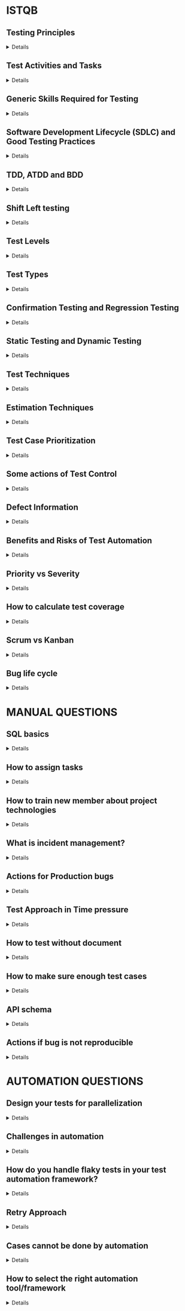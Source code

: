 # ISTQB
## Testing Principles
<details>
  
1. **Testing shows the presence, not the absence of defects**. Testing can show that defects are present
in the test object, but cannot prove that there are no defects (Buxton 1970). Testing reduces the
probability of defects remaining undiscovered in the test object, but even if no defects are found, testing
cannot prove test object correctness.
2. **Exhaustive testing is impossible.** Testing everything is not feasible except in trivial cases (Manna
1978). Rather than attempting to test exhaustively, test techniques, test case prioritization, and risk-based testing, should be used to focus test efforts.
3. **Early testing saves time and money.** Defects that are removed early in the process will not cause
subsequent defects in derived work products. The cost of quality will be reduced since fewer failures will
occur later in the SDLC (Boehm 1981). To find defects early, both static testing and
dynamic testing (see chapter 4) should be started as early as possible.
4. **Defects cluster together.** A small number of system components usually contain most of the defects
discovered or are responsible for most of the operational failures (Enders 1975). This phenomenon is an
illustration of the Pareto principle. Predicted defect clusters, and actual defect clusters observed during
testing or in operation, are an important input for risk-based testing.
5. **Tests wear out.** If the same tests are repeated many times, they become increasingly ineffective in
detecting new defects (Beizer 1990). To overcome this effect, existing tests and test data may need to be
modified, and new tests may need to be written. However, in some cases, repeating the same tests can
have a beneficial outcome, e.g., in automated regression testing.
6. **Testing is context dependent.** There is no single universally applicable approach to testing. Testing is
done differently in different contexts (Kaner 2011).
7. **Absence-of-defects fallacy.** It is a fallacy (i.e., a misconception) to expect that software verification
will ensure the success of a system. Thoroughly testing all the specified requirements and fixing all the
defects found could still produce a system that does not fulfill the users’ needs and expectations, that
does not help in achieving the customer’s business goals, and that is inferior compared to other
competing systems. In addition to verification, validation should also be carried out (Boehm 1981)

</details>

## Test Activities and Tasks
<details>

- **Test planning** consists of defining the test objectives and then selecting an approach that best achieves
the objectives within the constraints imposed by the overall context. 
- **Test monitoring and test control.** Test monitoring involves the ongoing checking of all test activities and
the comparison of actual progress against the plan. Test control involves taking the actions necessary to
meet the test objectives. 
- **Test analysis** includes analyzing the test basis to identify testable features. Associated test conditions
are defined and prioritized, taking the related risks and risk levels into account. The test
basis and the test object are also evaluated to identify defects they may contain and to assess their
testability. Test analysis is often supported by the use of test techniques. Test analysis
answers the question “what to test?” in terms of measurable coverage criteria.
- **Test design** includes elaborating the test conditions into test cases and other testware (e.g., test
charters). This activity often involves the identification of coverage items, which serve as a guide to
specify test case inputs. Test techniques can be used to support this activity. Test design
also includes defining the test data requirements, designing the test environment and identifying the
necessary infrastructure and tools. Test design answers the question “how to test?”.
- **Test implementation** includes creating or acquiring the testware necessary for test execution (e.g., test
data). Test cases can be organized into test procedures, which are often assembled into test suites.
Manual and automated test scripts are created. Test procedures are prioritized and arranged within a test
execution schedule for efficient test execution. The test environment is built and
verified to be set up correctly.
- **Test execution** includes running the tests in accordance with the test execution schedule (test runs).
Test execution may be manual or automated. Test execution can take many forms, including continuous
testing or pair testing sessions. Actual test results are compared with the expected results. The test
results are logged. Anomalies are analyzed to identify their likely causes. This analysis allows us to report
the anomalies based on the failures observed.
- **Test completion** usually occurs at project milestones (e.g., release, end of iteration, test level
completion). For any unresolved defects, change requests or product backlog items are created. Any
testware that may be useful in the future is identified and archived or handed over to the appropriate
teams. The test environment is shut down to an agreed state. The test activities are analyzed to identify
lessons learned and improvements for future iterations, releases, or projects. A test
completion report is created and communicated to the stakeholders

</details>

## Generic Skills Required for Testing
<details>
  
- Testing knowledge (to increase effectiveness of testing, e.g., by using test techniques)
- Thoroughness, carefulness, curiosity, attention to details, being methodical (to identify defects,
especially the ones that are difficult to find)
- Good communication skills, active listening, being a team player (to interact effectively with all
stakeholders, to convey information to others, to be understood, and to report and discuss
defects)
- Analytical thinking, critical thinking, creativity (to increase effectiveness of testing)
- Technical knowledge (to increase efficiency of testing, e.g., by using appropriate test tools)
- Domain knowledge (to be able to understand and to communicate with end users/business
representatives)

</details>

## Software Development Lifecycle (SDLC) and Good Testing Practices
<details>

- For every software development activity, there is a corresponding test activity, so that all
development activities are subject to quality control
- Different test levels have specific and different test objectives, which allows
for testing to be appropriately comprehensive while avoiding redundancy
- Test analysis and design for a given test level begins during the corresponding development
phase of the SDLC, so that testing can adhere to the principle of early testing 
- Testers are involved in reviewing work products as soon as drafts of these work products are
available, so that this earlier testing and defect detection can support shift left
  
</details>

## TDD, ATDD and BDD
<details>

these approaches implements the principle of early testing and follows shift left, since the tests are defined before the code is written. They
support an iterative development model.

**Test-Driven Development (TDD):**

- Directs the coding through test cases (instead of extensive software design) (Beck 2003)
- Tests are written first, then the code is written to satisfy the tests, and then the tests and code are
refactored

**Acceptance Test-Driven Development (ATDD):**

- Derives tests from acceptance criteria as part of the system design process (Gärtner 2011)
- Tests are written before the part of the application is developed to satisfy the tests

**Behavior-Driven Development (BDD):**
  
- Expresses the desired behavior of an application with test cases written in a simple form of
natural language, which is easy to understand by stakeholders – usually using the
Given/When/Then format (Chelimsky 2010)
- Test cases should then automatically be translated into executable tests
  
</details>

## Shift Left testing
<details>

The principle of early testing is sometimes referred to as shift left because it is an
approach where testing is performed earlier in the SDLC. Shift left basically suggests that testing should
be done earlier (e.g., not waiting for code to be implemented or for components to be integrated), but it
does not mean that testing later in the SDLC should be neglected.
There are some good practices that illustrate how to achieve a “shift left” in testing, which include:
- Reviewing the specification from the perspective of testers. These review activities on
specifications often find potential defects, such as ambiguities, incompleteness, and
inconsistencies
- Writing test cases before the code is written and have the code run in a test harness during code
implementation
- Using CI and even better CD as it comes with fast feedback and automated component tests to
accompany source code when it is submitted to the code repository
- Completing static analysis of source code prior to dynamic testing, or as part of an automated
process
- Performing non-functional testing starting at the component test level, where possible. This is a
form of shift left as these non-functional test types tend to be performed later in the SDLC when a
complete system and a representative test environment are available

Shift left might result in extra training, effort and/or costs earlier in the process but is expected to save
efforts and/or costs later in the process.
For shift left it is important that stakeholders are convinced and bought into this concept.
  
</details>

## Test Levels
<details>

- **Component testing** (also known as **unit testing**) focuses on testing components in isolation. It
often requires specific support, such as test harnesses or unit test frameworks. Component
testing is normally *performed by developers* in their development environments.
- **Component integration testing** (also known as **unit integration testing**) focuses on testing the
interfaces and interactions between components. Component integration testing is heavily
dependent on the integration strategy like bottom-up, top-down or big-bang.
- **System testing** focuses on the overall behavior and capabilities of an entire system or product,
often including functional testing of end-to-end tasks and the non-functional testing of quality
characteristics. For some non-functional quality characteristics, it is preferable to test them on a
complete system in a representative test environment (e.g., usability). Using simulations of sub-
systems is also possible. System testing may be *performed by an independent test team*, and is
related to specifications for the system.
- **System integration testing** focuses on testing the interfaces of the system under test and other
systems and external services. System integration testing requires suitable test environments
preferably similar to the operational environment.
- **Acceptance testing** focuses on validation and on demonstrating readiness for deployment,
which means that the system fulfills the user’s business needs. Ideally, acceptance testing should
be performed by the intended users. The main forms of acceptance testing are: user acceptance
testing (UAT), operational acceptance testing, contractual acceptance testing and regulatory
acceptance testing, alpha testing and beta testing
  
</details>

## Test Types
<details>

**Functional testing** evaluates the functions that a component or system should perform. The functions
are “what” the test object should do. The main objective of functional testing is *checking the functional
completeness, functional correctness and functional appropriateness.*

**Non-functional testing** evaluates attributes other than functional characteristics of a component or
system. Non-functional testing is the testing of “how well the system behaves”. The main objective of non-
functional testing is checking the non-functional quality characteristics. The ISO/IEC 25010 standard
provides the following classification of the non-functional quality characteristics:
- Performance efficiency
- Compatibility
- Usability (also known as interaction capability)
- Reliability
- Security
- Maintainability
- Portability (also known as flexibility)
- Safety

It is sometimes appropriate for non-functional testing to start early in the SDLC (e.g., as part of reviews or
component testing). Many non-functional tests are derived from functional tests as they use the same
functional tests, but check that while performing the function, a non-functional constraint is satisfied (e.g.,
checking that a function performs within a specified time, or a function can be ported to a new platform).
The late discovery of non-functional defects can pose a serious threat to the success of a project. Non-
functional testing sometimes needs a very specific test environment, such as a usability lab for usability
testing.

**Black-box testing** is *specification-based* and derives tests from documentation not
related to the internal structure of the test object. The main objective of black-box testing is *checking the
system's behavior against its specifications.*

**White-box testing** is *structure-based* and derives tests from the system's
implementation or internal structure (e.g., code, architecture, work flows, and data flows). The main
objective of white-box testing is to *cover the underlying structure by the tests to an acceptable level*.

All the four above mentioned test types can be applied to all test levels, although the focus will be
different at each level. Different test techniques can be used to derive test conditions and test cases for
all the mentioned test types.

</details>

## Confirmation Testing and Regression Testing
<details>

**Confirmation testing** <mark>confirms that an original defect has been successfully fixed</mark>. Depending on the risk,
one can test the fixed version of the software in several ways, including:
- executing all tests that previously have failed due to the defect, or, also by
- adding new tests to cover any changes that were needed to fix the defect

However, when time or money is short when fixing defects, confirmation testing might be restricted to
simply exercising the test steps that should reproduce the failure caused by the defect and checking that
the failure does not occur.

**Regression testing** <mark>confirms that no adverse consequences have been caused by a change</mark>, including a
fix that has already been confirmation tested. These adverse consequences could affect the same
component where the change was made, other components in the same system, or even other
connected systems. Regression testing may not be restricted to the test object itself but can also be
related to the environment. It is advisable first to <mark>perform an impact analysis to recognize the extent of the
regression testing. Impact analysis shows which parts of the software could be affected.</mark>
Regression test suites are run many times and generally the number of regression test cases will
increase with each iteration or release, so regression testing is a strong candidate for automation. Test
automation should start early in the project. Where CI is used, such as in DevOps, it is
good practice to also include automated regression tests. Depending on the situation, this may include
regression tests on different test levels.

Confirmation testing and/or regression testing for the test object are needed on all test levels if defects
are fixed and/or changes are made on these test levels.  
</details>

## Static Testing and Dynamic Testing
<details>

- Static testing and dynamic testing (with analysis of failures) can <mark>both lead to the detection of
defects</mark>, however there are some defect types that can only be found by either static or dynamic
testing.
- Static testing finds defects directly, while dynamic testing causes failures from which the
associated defects are determined through subsequent analysis
- Static testing may more easily detect defects that lay on paths through the code that are rarely
executed or hard to reach using dynamic testing
- <mark>Static testing can be applied to non-executable work products, while dynamic testing can only be
applied to executable work products</mark>
- Static testing can be used to measure quality characteristics that are not dependent on executing
code (e.g., maintainability), while dynamic testing can be used to measure quality characteristics
that are dependent on executing code (e.g., performance efficiency)

Typical defects that are easier and/or cheaper to find through **static testing** include:

- Defects in requirements (e.g., inconsistencies, ambiguities, contradictions, omissions,
inaccuracies, duplications)
- Design defects (e.g., inefficient database structures, poor modularization)
- Certain types of coding defects (e.g., variables with undefined values, undeclared variables,
unreachable or duplicated code, excessive code complexity)
- Deviations from standards (e.g., lack of adherence to naming conventions in coding standards)
- Incorrect interface specifications (e.g., mismatched number, type or order of parameters)
- Specific types of security vulnerabilities (e.g., buffer overflows)
- Gaps or inaccuracies in test basis coverage (e.g., missing tests for an acceptance criterion)
  
</details>

## Test Techniques
<details>

**Black-Box Test Techniques**

- Equivalence Partitioning:
  - Divides data into partitions (known as equivalence partitions) based on the
expectation that all the elements of a given partition are to be processed in the same way by the test
object. One test for each partition is sufficient
  - In EP, the coverage items are the equivalence partitions. To achieve 100% coverage with this test
technique, test cases must exercise all identified partitions (including valid and invalid partitions) by covering each
partition at least once. Coverage is measured as the number of partitions exercised by at least one test
case, divided by the total number of identified partitions, and is expressed as a percentage.
Many test items include multiple sets of partitions (e.g., test items with more than one input parameter),
which means that a test case will cover partitions from different sets of partitions. The simplest coverage
criterion in the case of multiple sets of partitions is called Each Choice coverage

- Boundary Value Analysis
  -  exercising the boundaries of equivalence partitions as minimum and maximum values of a partition (boundary values)
  -  In *2-value BVA* (Craig 2002, Myers 2011), for each boundary value there are two coverage items: <mark>this
boundary value and its closest neighbor belonging to the adjacent partition</mark>. To achieve 100% coverage
with 2-value BVA, test cases must exercise all coverage items, i.e., all identified boundary values.
Coverage is measured as the number of boundary values that were exercised, divided by the total
number of identified boundary values, and is expressed as a percentage.
  - In *3-value BVA* (Koomen 2006, O’Regan 2019), for each boundary value there are three coverage items:
<mark>this boundary value and both its neighbors</mark>. Therefore, in 3-value BVA some of the coverage items may
not be boundary values. To achieve 100% coverage with 3-value BVA, test cases must exercise all
coverage items, i.e., identified boundary values and their neighbors. Coverage is measured as the
number of boundary values and their neighbors exercised, divided by the total number of identified
boundary values and their neighbors, and is expressed as a percentage.

3-value BVA is more rigorous than 2-value BVA as it may detect defects overlooked by 2-value BVA. For
example, if the decision “if (x ≤ 10) ...” is incorrectly implemented as “if (x = 10) ...”, no test data derived
from the 2-value BVA (x = 10, x = 11) can detect the defect. However, x = 9, derived from the 3-value
BVA, is likely to detect it.

- Decision Table Testing
  - specify how differentcombinations of conditions result in different outcomes. Decision tables are an effective way of recording
complex logic, such as business rules.
  -  the conditions and the resulting actions of the system are defined to rows of the table. table. Each column corresponds to a decision rule that defines a unique combination
of conditions, along with the associated actions.
  - To achieve 100% coverage with this technique, test cases must exercise all these columns.
Coverage is measured as the number of exercised columns, divided by the total number of feasible
columns, and is expressed as a percentage.

![image](https://github.com/user-attachments/assets/2932af59-e87f-485a-b3be-332b5ec1e9e7)

- State Transition Testing
  - A state diagram models the behavior of a system by showing its possible states and valid state
transitions. A transition is initiated by an event
  - A state table is a model equivalent to a state diagram. Its rows represent states, and its columns
represent events (together with guard conditions if they exist). Table entries (cells) represent transitions,
and contain the target state, as well as the resulting actions, if defined. In contrast to the state diagram,
the state table explicitly shows invalid transitions, which are represented by empty cells
  - A test case based on a state diagram or state table is usually represented as a sequence of events,
which results in a sequence of state changes (and actions, if needed). One test case may, and usually
will, cover several transitions between states.
  - Coverage criterias:
    - In all states coverage (weak), the coverage items are the states. To achieve 100% all states coverage, test
cases must ensure that all the states are exercised. Coverage is measured as the number of exercised
states divided by the total number of states and is expressed as a percentage.
    - In valid transitions coverage (also called 0-switch coverage, more widely), the coverage items are single valid
transitions. To achieve 100% valid transitions coverage, test cases must exercise all the valid transitions.
Coverage is measured as the number of exercised valid transitions divided by the total number of valid
transitions and is expressed as a percentage.
    - In all transitions coverage (complex), the coverage items are all the transitions shown in a state table. To achieve
100% all transitions coverage, test cases must exercise all the valid transitions and attempt to execute
invalid transitions. Testing only one invalid transition in a single test case helps to avoid defect masking,
i.e., a situation in which one defect prevents the detection of another. Coverage is measured as the
number of valid and invalid transitions exercised or attempted to be covered by executed test cases,
divided by the total number of valid and invalid transitions, and is expressed as a percentage

![image](https://github.com/user-attachments/assets/9d279295-aae5-4845-873a-f64b41e9557d)

![image](https://github.com/user-attachments/assets/13657cc5-b92a-409b-a4af-8166d520efc1)

**White-Box Test Techniques**

- Statement testing
  - In statement testing, the coverage items are executable statements. The aim is to design test cases that
exercise statements in the code until an acceptable level of coverage is achieved. Coverage is measured
as the number of statements exercised by the test cases divided by the total number of executable
statements in the code, and is expressed as a percentage. lso, 100%
statement coverage does not ensure that all the decision logic has been tested
- Branch testing
  - A branch is a transfer of control between two nodes in the control flow graph, which shows the possible
sequences in which source code statements are executed in the test object.
  - In branch testing the coverage items are branches and the aim is to design test cases to exercise
branches in the code until an acceptable level of coverage is achieved. Coverage is measured as the
number of branches exercised by the test cases divided by the total number of branches and is
expressed as a percentage
  - Conditional branches typically correspond to a true or false outcome from an
“if...then” decision, an outcome from a switch/case statement, or a decision to exit or continue in a loop.
However, exercising a branch with a test case will not detect defects in all cases.

<mark>Any set of test cases achieving 100% branch coverage also achieves 100% statement coverage (but not vice versa)</mark>

**Experience-based Test Techniques**

- Error guessing: tester design tests that will identify defects
associated with the errors, expose the defects, or cause the failures. These lists can be built based on
experience, defect and failure data, or from common knowledge about why software fails
- Exploratory testing: tests are simultaneously designed, executed, and evaluated while the tester learns
about the test object. Exploratory testing is useful when there are few or inadequate specifications or there is significant time
pressure on the testing
- Checklist-based testing: a tester designs, implements, and executes tests to cover test conditions from
a checklist. Checklists can be built based on experience, knowledge about what is important for the user,
or an understanding of why and how software fails. Checklist items are often phrased in the form of a question in high-level.
These items may refer to requirements, graphical interface properties, quality
characteristics or other forms of test conditions.

</details>

## Estimation Techniques
<details>

The estimate is based on a number of assumptions and is always subject to estimation error. Estimation for small tasks is
usually more accurate than for the large ones.
- **Estimation based on ratios**. In this metrics-based technique, figures are collected from previous projects
within the organization, which makes it possible to derive “standard” ratios for similar projects. The ratios
of an organization’s own projects (e.g., taken from historical data) are generally the best source to use in
the estimation process. <mark>These standard ratios (from historical data of previous projects) can then be used to estimate the test effort for the new
project</mark>. For example, if in the previous project the development-to-test effort ratio was 3:2, and in the
current project the development effort is expected to be 600 person-days, the test effort can be estimated
to be 400 person-days.
- **Extrapolation**. In this metrics-based technique, <mark>measurements are made as early as possible in the
current project to gather the data. Having enough observations, the effort required for the remaining work
can be approximated by extrapolating this data</mark> (usually by applying a mathematical model). This method
is very suitable in *iterative SDLCs*. For example, the team may extrapolate the test effort in the
forthcoming iteration as the averaged effort from the last three iterations.
- **Wideband Delphi**. In this iterative, expert-based technique, experts make experience-based estimations.
Each expert, in isolation, estimates the effort. The results are collected and <mark>if there are deviations of an
expert’s estimate that are out of range of the agreed upon boundaries, the experts discuss their current
estimates. Each expert is then asked to make a new estimation based on that feedback, again in
isolation. This process is repeated until a consensus is reached.</mark> Planning Poker is a variant of Wideband
Delphi, commonly used in Agile software development. In Planning Poker, estimates are usually made
using cards with numbers that represent the effort size.
- **Three-point estimation**. In this expert-based technique, three estimations are made by the experts: the
most optimistic estimation (a), the most likely estimation (m) and the most pessimistic estimation (b). The
final estimate (E) is their weighted arithmetic mean. In the most popular version of this technique, the
estimate is calculated as E = (a + 4*m + b) / 6. The advantage of this technique is that it allows the
experts to calculate the measurement error: SD = (b – a) / 6. For example, if the estimates (in person-
hours) are: a=6, m=9 and b=18, then the final estimation is 10±2 person-hours (i.e., between 8 and 12
person-hours), because E = (6 + 4*9 + 18) / 6 = 10 and SD = (18 – 6) / 6 = 2.

</details>

## Test Case Prioritization
<details>

Defines the order in which test cases are to be run
- **Risk-based prioritization**, where the order of test execution is based on the results of risk analysis. *Test cases covering the most important risks are executed first.*
- **Coverage-based prioritization**, where the order of test execution is based on coverage (e.g.,
statement coverage). Test cases achieving the highest coverage are executed first. In another
variant, called additional coverage prioritization, *the test case achieving the highest coverage is
executed first*; each subsequent test case is the one that achieves the highest additional
coverage.
- **Requirements-based prioritization**, where the order of test execution is based on the priorities of
the requirements traced back to the corresponding test cases. *Requirement priorities are defined
by stakeholders. Test cases related to the most important requirements are executed first*
  
</details>

## Some actions of Test Control
<details>
  
- Reprioritizing tests when an identified risk becomes an issue
- Re-evaluating whether a test item meets entry criteria or exit criteria due to rework
- Adjusting the test schedule to address a delay in the delivery of the test environment
- Adding new resources when and where needed

</details>

## Defect Information
<details>

- Unique identifier
- Title with a short summary of the anomaly being reported
- Date when the anomaly was observed, issuing organization, and author, including their role
- Identification of the test object and test environment
- Context of the defect (e.g., test case being run, test activity being performed, SDLC phase, and
other relevant information such as the test technique, checklist or test data being used)
- Description of the failure to enable reproduction and resolution including the test steps that
detected the anomaly, and any relevant test logs, database dumps, screenshots, or recordings
- Expected results and actual results
- Severity of the defect (degree of impact) on the interests of stakeholders or requirements
- Priority to fix
- Status of the defect (e.g., open, deferred, duplicate, waiting to be fixed, awaiting confirmation
testing, re-opened, closed, rejected)
- References (e.g., to the test case)
  
</details>

## Benefits and Risks of Test Automation
<details>

Potential benefits of using test automation include:

- Time saved by reducing repetitive manual work (e.g., execute regression tests, re-enter the same
test data, compare expected results vs actual results, and check against coding standards)
- Prevention of simple human errors through greater consistency and repeatability (e.g., tests are
consistently derived from requirements, test data is created in a systematic manner, and tests are
executed by a tool in the same order with the same frequency)
- More objective assessment (e.g., coverage) and providing measures that are too complicated for
humans to determine
- Easier access to information about testing to support test management and test reporting (e.g.,
statistics, graphs, and aggregated data about test progress, failure rates, and test execution
duration)
- Reduced test execution times to provide earlier defect detection, faster feedback and faster time
to market
- More time for testers to design new, deeper and more effective tests

Potential risks of using test automation include:

- Unrealistic expectations about the benefits of a tool (including functionality and ease of use).
- Inaccurate estimations of time, costs, effort required to introduce a tool, maintain test scripts and
change the existing manual test process.
- Using a test tool when manual testing is more appropriate.
- Relying on a tool too much, e.g., ignoring the need of human critical thinking.
- The dependency on the tool vendor which may go out of business, retire the tool, sell the tool to a
different vendor or provide poor support (e.g., responses to queries, upgrades, and defect fixes).
- Using an open-source software which may be abandoned, meaning that no further updates are
available, or its internal components may require quite frequent updates as a further
development.
- The automation tool is not compatible with the development platform.
- Choosing an unsuitable tool that did not comply with the regulatory requirements and/or safety
standards
</details>


## Priority vs Severity
<details>
- Severity defines the degree of impact of a bug on a software application to produce detrimental results. Greater the severity, larger would be the impact on the functionalities.

![image](https://github.com/user-attachments/assets/a82b4057-cf17-4615-84df-4a1f0cd6b424)

- Priority defines a bug in the terms of its degree of impact on the user and business & organizational needs and requirements along with the urgency to fix that bug. Higher the priority, sooner the bug will be resolved.

![image](https://github.com/user-attachments/assets/f0782037-d37b-4c84-bc29-fc1951db398c)

</details>
  
## How to calculate test coverage
<details>
Test Coverage is calculated by The number of test cases exercised divided by the total number of executable test cases, and is expressed as a percentage
</details>

## Scrum vs Kanban
<details>

**Scrum** is an Agile management framework wwith instruments and practices
- Sprint: Scrum divides a project into iterations (called sprints) of fixed length (usually two to four
weeks).
- Product Increment: Each sprint results in a potentially releasable/shippable product (called an
increment).
- Product Backlog: The product owner manages a prioritized list of planned product items
(called the product backlog). The product backlog evolves from sprint to sprint (called backlog
refinement).
- Sprint Backlog: At the start of each sprint, the Scrum team selects a set of highest priority
items (called the sprint backlog) from the product backlog. Since the Scrum team, not the
product owner, selects the items to be realized within the sprint, the selection is referred to as
being on the pull principle rather than the push principle.
- Definition of Done: To make sure that there is a potentially releasable product at each sprint’s
end, the Scrum team discusses and defines appropriate criteria for sprint completion. The
discussion deepens the team’s understanding of the backlog items and the product
requirements.
- Timeboxing: Only those tasks, requirements, or features that the team expects to finish within
the sprint are part of the sprint backlog. If the development team cannot finish a task within a
sprint, the associated product features are removed from the sprint and the task is moved
back into the product backlog. Timeboxing applies not only to tasks, but in other situations
(e.g., enforcing meeting start and end times).
- Transparency: The development team reports and updates sprint status on a daily basis at a
meeting called the daily scrum. This makes the content and progress of the current sprint,
including test results, visible to the team, management, and all interested parties. For
example, the development team can show sprint status on a whiteboard.

Scrum defines three roles:

- Scrum Master: ensures that Scrum practices and rules are implemented and followed, and
resolves any violations, resource issues, or other impediments that could prevent the team
from following the practices and rules. This person is not the team lead, but a coach.
- Product Owner: represents the customer, and generates, maintains, and prioritizes the
product backlog. This person is not the team lead.
- Development Team: develop and test the product. The team is self-organized: There is no
team lead, so the team makes the decisions. The team is also cross-functional 

**Kanban**  is a management approach that is sometimes used in Agile projects. The
general objective is to visualize and optimize the flow of work within a value-added chain. Kanban
utilizes three instruments
- Kanban Board: The value chain to be managed is visualized by a Kanban board. Each column
shows a station, which is a set of related activities, e.g., development or testing. The items to
be produced or tasks to be processed are symbolized by tickets moving from left to right
across the board through the stations.
- Work-in-Progress Limit: The amount of parallel active tasks is strictly limited. This is controlled
by the maximum number of tickets allowed for a station and/or globally for the board.
Whenever a station has free capacity, the worker pulls a ticket from the predecessor station.
- Lead Time: Kanban is used to optimize the continuous flow of tasks by minimizing the
(average) lead time for the complete value stream.

<mark>Kanban features some similarities to Scrum. In both frameworks, visualizing the active tasks (e.g., on
a public whiteboard) provides transparency of content and progress of tasks.</mark> Tasks not yet scheduled
are waiting in a backlog and moved onto the Kanban board as soon as there is new space (production
capacity) available.

<mark>Iterations or sprints are optional in Kanban. The Kanban process allows releasing its deliverables item
by item, rather than as part of a release. Timeboxing as a synchronizing mechanism, therefore, is
optional, unlike in Scrum, which synchronizes all tasks within a sprint</mark>

**Summary**

Scrum: Scrum is a framework with defined roles, events, and artifacts. It operates in time-boxed iterations called sprints, usually lasting 2-4 weeks. Scrum teams follow specific roles like Scrum Master, Product Owner, and Development Team, and have fixed ceremonies such as Sprint Planning, Daily Standups, Sprint Reviews, and Sprint Retrospectives.

Kanban: Kanban is a more flexible, continuous flow system that focuses on visualizing work and optimizing the flow of tasks. It doesn’t have specific roles or time-boxed iterations. Instead, it uses a Kanban board to manage the flow of work, with an emphasis on limiting work in progress (WIP) to improve efficiency and reduce bottlenecks.

</details>

## Bug life cycle
<details>

![image](https://github.com/user-attachments/assets/e501c2cb-cdd2-4534-8252-86eac1ac1a4b)


</details>


# MANUAL QUESTIONS
## SQL basics
<details>

```
SELECT (DISTINCT) column_name(s), TOP number|percent column_name(s)|* ,
        MIN(column_name) AS MinCol, MAX(column_name) AS MaxCol, COUNT(column_name), SUM(column_name), AVG(column_name)...
FROM table_name AS table1
(INNER|FULL OUTER|LEFT|RIGHT) JOIN table2
ON table1.column_name = table2.column_name
WHERE condition1
      AND condition2
      OR condition3
      AND NOT condition4
      AND column_name LIKE 'A%'
      AND column_name NOT LIKE 'B%'
      AND column_name BETWEEN 0 AND 100
      AND column_name NOT BETWEEN 10 AND 60
      AND column_name IN (value1, value2, ...)
GROUP BY column_name(s)
HAVING condition
ORDER BY column_name(s) ASC|DESC;

///// EXAMPLE
SELECT Employees.LastName, COUNT(Orders.OrderID) AS NumberOfOrders
FROM Orders
INNER JOIN Employees ON Orders.EmployeeID = Employees.EmployeeID
WHERE LastName = 'Davolio' OR LastName = 'Fuller'
GROUP BY LastName
HAVING COUNT(Orders.OrderID) > 25;
```

```
INSERT INTO table_name (column1, column2, column3, ...)
VALUES (value1, value2, value3, ...);
```
 
```
UPDATE table_name
SET column1 = value1, column2 = value2, ...
WHERE condition;
```
 
```
DELETE FROM table_name WHERE condition;
```
  
</details>

## How to assign tasks
<details>

1. Break down to clear, small tasks
2. Prioritize test items Based on Risk and Impact and consider the delivery schedule
- Risk-based prioritization: Start with the most critical areas of the application that are most likely to break or have the most impact on the end user.
For example, core functionalities like login, payment processing, or data security should be tested first.
Assign high-priority tasks to experienced testers who can handle complex or high-risk areas.

- Business impact: Consider the business impact when assigning tasks. Features that directly affect user experience or revenue (e.g., payment features, account management) should be prioritized and assigned to testers who understand their significance.

3. Assign Tasks Based on Skill Sets
- Based on volunteer spirit
- Leverage specialized expertise: Assign tasks according to the tester’s skill set and experience.
  - Experience on some functionalities
  - Manual Testing: Assign testers who are detail-oriented and skilled at exploratory and usability testing.
  - Automated Testing: Assign tasks for writing automation scripts to testers with experience in frameworks like Selenium, JUnit, or TestNG.
  - Performance and Security Testing: Assign these tasks to testers with specialized knowledge in tools like JMeter, LoadRunner, or penetration testing tools.
- Skill development: Use testing task assignments as an opportunity for team members to build on new skills. For example, if someone is interested in automation, allow them to take on some basic automation tasks with guidance.

</details>

## How to train new member about project technologies
<details>
  
1. Setup/config environment: install tool, clone repo..
2. Self-study: guideline/document in projects if available, basic concepts of new technologies on official site
3. Conduct structured hands-on training
- Key concepts: An overview of essential components (e.g., test scripts, test data, reporting, etc.).
- Step-by-step guides: Instructions on how to write, run, and troubleshoot test scripts.
- Advanced features: Detailed explanations of advanced functionality like integrations with CI/CD tools, data-driven testing, or test parallelization.
- Best practices: Coding standards, organizing test suites, and handling test data.
4. Create Practice Exercises: Design exercises that allow trainees to:
- Write scripts from simple to complex test scenario.
- Peer review for them raise question and give your feedback

</details>

## What is incident management?
<details>
  
Incidents are events of any kind that disrupt or reduce the quality of service (or threaten to do so) which requires an emergency response. A business application going down is an incident. A crawling-but-not-yet-dead web server can be an incident, too. It’s running slowly and interfering with productivity. Worse yet, it poses the even-greater risk of complete failure. Incidents can vary widely in severity, ranging from an entire global web service crashing to a small number of users having intermittent errors.

An incident is resolved when the affected service resumes functioning in its intended state. This includes only those tasks required to mitigate impact and restore functionality.

Incident management is the process used by development and IT Operations teams to respond to an unplanned event or service interruption and restore the service to its operational state.

When teams are facing an incident they need a plan that helps them:

- Respond effectively so they can recover fast.
- Communicate clearly to customers, stakeholders, service owners, and others in the organization.
- Collaborate effectively to solve the issue faster as a team and remove barriers that prevent them from resolving the issue.
- Continuously improve to learn from these outages and apply lessons to improve a service and refine their process for the future.

</details>

## Actions for Production bugs
<details>
  
1. Reproduce the defect
2. Collaborative Root-Cause Analysis
3. Fix, Verify, and Deploy Strategically
4. Lession learn and improvements to prevent defect

Possible Reasons for Bugs in Production

- Environment Differences => push the creation of a staging environment that mimics the production environment as closely as possible. Thorough testing in this environment should be performed before releasing to production.
- Data Discrepancies => Try to use realistic and diverse datasets during testing that reflect real-world scenarios, but review with sensitive data
- Insufficient Load Testing => Perform rigorous load and stress testing to identify performance bottlenecks on staging env.
- Third-Party Integration Problems
- Test Coverage Gaps (defect leakage) => review testing process (test design to get highest coverage, cross-review, exploratory test..) , add defect to automation and regression suit

</details>

## Test Approach in Time pressure
<details>
  
- Communication about test plan and tasks and schedule. Update progress frequently
- Smoke test e2e critical flows
- Find support by automation testing: Identify tests that you can automate, such as regression tests or smoke tests, which ensure the most critical functions work as expected after code changes.
- Test Prioritization on cases that not covered by automation:
  - Risk Assessment: evaluate which parts of the software are most critical to its operation and which areas have the highest likelihood of containing defects.
  - Focus on new features and changes that have been made since the last release. These areas are more prone to bugs than stable, unchanged parts of the software. 
  - Also, prioritize tests that have historically uncovered defects.
  - Exploratory/Adhoc Testing: Dive into the application with a critical eye, trying to emulate real-world user behavior and scenarios to find out uncovered/unforeseen cases.

</details>

## How to test without document
<details>

- Apply exploratory testing to understand the existing product
- Discuss to PO/Seniors to get business knowledge
- Go through production bugs to identify the edge cases
  
</details>

## How to make sure enough test cases
<details>

- Understand and analyze requirement carefully to list out test scenarios
- Apply test types/ techniques to identify positive/negative test cases in each scenario/functionality
- test cases must exercise to achieve all 100% coverage items in each technique, e.g: For complex flows, using decision table testing, the coverage items are the columns containing feasible combinations of
conditions (all columns). to cover all business rules and requirement specifications
  
</details>

## API schema
<details>

An API schema defines the structure of the data exchanged between a client and an API. It acts as a blueprint or contract that outlines how the data is formatted, what fields are expected, and the relationships between different data entities.

There are several ways to define API schemas depending on the type of API, such as REST, GraphQL, or others. Below are a few common ways to describe an API schema:

- OpenAPI Specification (formerly Swagger)
  - The OpenAPI Specification (OAS) is a widely used standard for describing RESTful APIs. It provides a comprehensive way to document API endpoints, request/response formats, authentication methods, and more.
- GraphQL Schema
  - For GraphQL APIs, the schema defines types, queries, mutations, and subscriptions that the API supports. It allows clients to request only the data they need, in contrast to REST APIs.
- JSON Schema
  - A JSON schema defines the structure of JSON data, typically used to validate and document data formats for API requests and responses.

</details>

## Actions if bug is not reproducible
<details>

- Provide evidence seenshot
- Give timestamp to check Application logs
- Provide test data

Actions when app throws the weird errors:

- Open Developer tools in browsers
  - Check Console for Javascript errors
  - Check Network for Request/Response failed
- check Application logs if possible
  
</details>

#  AUTOMATION QUESTIONS
## Design your tests for parallelization
<details>
  
Make your tests independent, atomic, and stateless. Independent tests do not depend on each other or on external factors, such as data, order, or environment. Atomic tests focus on one functionality or scenario, and do not have multiple steps or assertions. Stateless tests do not share or modify any global or static variables, and do not rely on any previous or subsequent tests. These characteristics make your tests more reliable, maintainable, and scalable when running in parallel.

</details>

## Challenges in automation
<details>
  
- Common Selenium errors (NoSuchElementException, StaleElementReferenceException, ClickElementInterceptException..)
- Run scripts cause high resource usage (e.g., memory leaks or high CPU usage).
  - Select the suitable concurrency tests in paralell
  - Use the browser option (e.g: no-sandbox) when initialize webdriver
  - Make sure to Close and quit all driver instances after each run
- Not give same outcome in local and pipeline
  - Network issues: The pipeline could be attempting to access remote resources (like an API or database) and fail due to network issues (timeouts, DNS problems, or security groups, IP whitelist).
  - Unstable Environment
- Flaky tests
- Technical issues: captcha, 2FA with authentication, get code from restricted mailbox..
- External dependency: using mock
- Write Test case is not suitable for automation: need to communicate with author to modify test case
  - write test cases more details, e.g: assession in each step, check UI..

</details>

## How do you handle flaky tests in your test automation framework?
<details>

1. Identify the root cause
  - Concurrency Issues:	Tests running in parallel that interfere with each other can lead to unpredictable outcomes.
    - Implement setup/teardown hook for reset db, delete cookie
    - Apply Dependence Injection to avoid leak states between concurrent tests
  - External Dependencies:	Reliance on third-party services, APIs, or databases that may not always behave consistently or are subject to network variability.
    - Using mock as possible
  - Timing and Synchronization Problems:	Tests that fail or pass depending on how quickly certain operations are completed, often due to inadequate wait conditions or assumptions about execution time.
    - observe application behavior carefully to find out the way to improve wait strategy
    - use tools or libraries that support **retry** mechanisms attempts to run only the failed steps at the time that they fail, thus avoiding the necessity to re-run whole scenarios (Java-based failsafe library, .NET-based Polly Retry library)
  - Non-deterministic Behavior:	Using random test data or relying on system states that may change between test runs can introduce variability in test outcomes.
  - Test Environment Instability:	Differences or changes in the test environment, such as software versions, configuration, or available resources, can cause tests to behave flakily.
2. Retry the failed tests
  -  Use framework capabilities to rerun flaky tests automatically when they fail, but it can increase the test execution time
3. Prioritize the stable tests
  - use tags, categories, or annotations to mark the stable and flaky tests and run them accordingly. prioritize the stable tests over the flaky ones and run the stable tests more frequently
4. Monitor and report the flaky tests
5. Refactor or remove the flaky tests
  
</details>

## Retry Approach
<details>

**Java-based failsafe library**

```
package stepDefinitions;

import dev.failsafe.Failsafe;
import dev.failsafe.RetryPolicy;
import dev.failsafe.RetryPolicyBuilder;
import dev.failsafe.function.CheckedRunnable;
import dev.failsafe.function.CheckedSupplier;
import java.time.Duration;
import java.util.Arrays;
import java.util.List;
import org.apache.logging.log4j.Logger;
import org.apache.logging.log4j.LogManager;
import org.openqa.selenium.NoSuchElementException;
import org.openqa.selenium.StaleElementReferenceException;
import org.openqa.selenium.ElementClickInterceptedException;

public interface RetryUtilitySteps {

    Logger log = LogManager.getLogger();
    int MAX_RETRIES_DEFAULT = 2;
    int MAX_DELAY_SECONDS_DEFAULT = 5;
    RetryPolicyBuilder<Object> policyBuilder = RetryPolicy.builder();
    List<Class<? extends Throwable>> exceptionsList = Arrays.asList(
            NoSuchElementException.class,
            ElementClickInterceptedException.class,
            StaleElementReferenceException.class,
            AssertionError.class
    );

    default void retryStep(CheckedRunnable runnable, int maxRetry, int delaySeconds) {
        RetryPolicy<Object> policy = policyBuilder.withMaxRetries(maxRetry)
                .withDelay(Duration.ofSeconds(delaySeconds))
                .handle(exceptionsList)
                .onRetry(e -> log.warn(String.format("attempting retry#: %d", e.getAttemptCount())))
                .onFailure(
                        e -> log.error(String.format("attempts: %d have failed", e.getExecutionCount())))
                .build();
        Failsafe.with(policy).run(runnable);
    }

    default Object getWithRetryStep(CheckedSupplier<Object> supplier, int maxRetry,
                                    int delaySeconds) {
        RetryPolicy<Object> policy = policyBuilder.withMaxRetries(maxRetry)
                .withDelay(Duration.ofSeconds(delaySeconds))
                .handle(exceptionsList)
                .handleResult(null)
                .onRetry(e -> log.warn(String.format("attempting retry#: %d", e.getAttemptCount())))
                .onFailure(
                        e -> log.error(String.format("attempts: %d have failed", e.getExecutionCount())))
                .build();
        return Failsafe.with(policy).get(supplier);
    }

}

```

```
public class HomePageSteps implements RetryUtilitySteps {
  @When("User navigates to create new customer account")
  public void userNavigatesToCreateNewCustomerAccount() {
    retryStep(() -> homePage.navigateToNewAccountPage(),
        MAX_RETRIES_DEFAULT,
        MAX_DELAY_SECONDS_DEFAULT);
  }
  
  @Then("User creates an account and verifies the message: {string}")
  public void userCreatesAnAccountAndVerifiesTheMessage(String alertText) {
    boolean IsAlertMessageDisplayed = (boolean) getWithRetryStep(() -> {
          createNewAccountPage.createAnAccount();
          return createNewAccountPage.IsAlertMessageDisplayed(alertText);
        },
        MAX_RETRIES_DEFAULT,
        MAX_DELAY_SECONDS_DEFAULT
    );
    Assertions.assertThat(IsAlertMessageDisplayed)
        .as("Assert that alert is displayed")
        .isTrue();
  }
}
```

**.NET-based PollyRetry library**


</details>

## Cases cannot be done by automation
<details>

- Unstable features
- One time test cases
- Adhoc cases
- Exploratory testing
- UI/GUI
- Technical challenges (Capcha, ActiveMQ, Azure storage..)
  
</details>

## How to select the right automation tool/framework
<details>

- Analyze a System Under Test to Determine the Appropriate Test Automation Solution
  - Gather requirements considering its scope and given capabilities. Different kinds of applications(e.g., web service, mobile, and web) need different kinds of test automation from a technical point of view.
  - collaboration with other stakeholders (e.g. manual testers, business stakeholders, and business analysts) to identify as many risks and their mitigations as possible
- Many test automation tools that meet these requirements that can be considered.
  - the comparison table is to allow stakeholders to see the differences between the tools based on specific requirements such as langualge/technology, configuration, data-driven, reporting, ci/cd..
- Pilot project for selected tool


1. Technical Info: 
  - Technologies ussed to develop application
  - Kinds of platforms: window, linux, macOS, android, ios
  - Kinds of application: web, desktop (win32, wpf, .net, java), mobile (wweb, native, hybrid), API, database
  - have existing fw?
  - source control
2. Automation Ability: able to run auto in the system
  - Go through main workflow of application
  - How often is the application updated? (stable enough)
  - Complicated controls: canvas, captcha, pdf, image
  - Challenges: missing info of API/DB for prepare/cleanup data
3. Test quantity: number of test cases/ browsers/ devices/ environments, test types, test levels
4. Test management: test process, testcase/defect/test result management, pipeline
5. Application Deployment: how/how often deploy application, testing env, tool for CICD
6. Automation coverage: number of automation test case/ number of manual test case, smoke/regression/e2e test
7. Tool selection / Table comparision
  - Support platform/app/language/testing approaches
  - usability, maintainability
  - Test runner
  - Cost/community
8. POC: demo/implement complicated test cases

**Automation quality**

- Coverage
- Script quality
- stability (number of flaky tests)*

## How setup the full process of CI/CD
<details>

![image](https://github.com/user-attachments/assets/4c9cc0f1-649c-4f1c-9af5-31cdd2401b1b)

Continuous Integration (CI):

- CI is the practice of frequently integrating code changes into a shared repository, often multiple times a day. The goal is to detect integration issues early by automatically running tests and validating code whenever changes are made.
Developers push their code to a central repository, where automated build and testing pipelines run, ensuring that new changes don’t break the existing codebase. The automation includes steps like code compilation, running unit tests, and other types of checks (static analysis, linting, etc.).

Continuous Delivery (CD):

- CD is the practice of automatically deploying code changes to production (or a staging environment) once they pass the automated tests in the CI process. It ensures that software is always in a deployable state, with the ability to release changes to end-users quickly and safely. CD involves automating not only the build and test processes but also the deployment, making it easy to release software at any time with minimal manual intervention. After CI checks pass, the code is automatically deployed to an environment (typically staging or production) where further tests and user acceptance tests (UAT) can be performed.

Key concepts overview

![image](https://github.com/user-attachments/assets/2423cf9c-32db-4f99-93ea-0bcbb22c024e)

- Prerequisites: Store your source code in a version control system that supported to setup CI/CD
- A trigger tells when a pipeline to run.
- A pipeline is made up of one or more stages. A pipeline can deploy to one or more environments.
- A stage is a way of organizing jobs in a pipeline and each stage can have one or more jobs.
- Each job runs on one agent. A job can also be agentless.
- Each agent runs a job that contains one or more steps.
- A step can be a task or script and is the smallest building block of a pipeline.
- A task is a prepackaged script that performs an action, such as runing automation tests, invoking a REST API or publishing a build artifact.
- An artifact is a collection of files or packages published by a run.

Example: .github/workflows/test.yml
```
name: Run Automated Tests

on:
  push:
    branches:
      - main
  pull_request:
    branches:
      - main

jobs:
  test:
    runs-on: ubuntu-latest

    steps:
      - name: Checkout code
        uses: actions/checkout@v2

      - name: Set up Node.js
        uses: actions/setup-node@v2
        with:
          node-version: '14'

      - name: Install dependencies
        run: npm install

      - name: Run tests
        run: npm test

      - name: Upload test results
        uses: actions/upload-artifact@v2
        with:
          name: test-results
          path: ./test-reports
```

</details>

## Code review ?
<details>

Some common areas I will address include:

- Code organization: The structure of your test (e.g., how tests are grouped and arranged).
- Use of page object model (POM): If you're not already using it, I may recommend adopting it to improve maintainability.
- Selector strategies: Ensuring you're using reliable and efficient ways of finding elements.
- Reusability: How reusable your code is (e.g., common actions like login or clicking links).
- Error handling and waits: Best practices for dealing with dynamic content and ensuring tests don't break due to timing issues.
- Test data handling: Whether the test can be easily adapted to different scenarios with minimal changes.
- Logging and reporting: Making sure there’s adequate logging and proper assertions.

Clean code principles emphasize the following points:

- Use a common naming convention for the classes, methods, and variables for meaningful names
- Use a logical and common project structure
- Avoid hardcoding
- Avoid too many input parameters for methods
- Avoid long and complex methods
- Use logging
- Use design patterns where they are beneficial and required
- Focus on testability

</details>

## What is data-driven testing?
<details>

Data-driven testing is a way of testing the same functionality with different sets of input data and expected results. This allows you to cover more scenarios, reduce redundancy, and improve maintainability of your test cases. Data-driven testing can also help you to identify edge cases, boundary values, and invalid inputs that might cause errors or bugs in your application.

How to apply data driven in cucumber and specflow: parameterization for data values to scenario steps

1. Use regular expressions and capture groups to define flexible and dynamic steps that can accept various inputs or outputs. Regular expressions are patterns that match specific strings or characters in your step text. Capture groups are parts of the regular expressions that are enclosed in parentheses and can be extracted as parameters for your step definitions. To access the data from the capture groups, you can use the arguments or parameters in step definitions.
2. Use data tables in cucumber step to specify multiple data rows for your step, step will be repeated when have multiple data rows (e.g: add multiple address for user). You can also use data tables to define key-value pairs or lists of values for your steps. To access the data from the data tables, you can use the Table or List objects in your step definitions. Data tables from Gherkin can be accessed by using the DataTable object as the last parameter in a step definition. Depending on the table shape, it can also be accessed as one of the following collections:
  -  List<List<String>> table
  -  List<Map<String, String>> table
  -  Map<String, String> table
  -  Map<String, List<String>> table
  -  Map<String, Map<String, String>> table

![image](https://github.com/user-attachments/assets/093912d7-3daa-4d35-b78a-10d76c8399cd)

3. Use scenario outlines and examples. Examples are tables that provide data in the scenario outline, each line corresponding to one data set of scenario run. To access the data from the examples, you can use the `<placeholder>` syntax in scenario steps (placeholder is the name of table column headers). 
4. User external data source like json, csv, excel..., it's suitable to store large amounts of data or data that changes frequently. To access the data from the external files, you can use libraries or methods that can read and parse the file format in your step definitions.

**Transformers** : expression values, data tables into arbitrary objects.
- **Cucumber** expression parameters, data tables, and doc strings can be transformed into arbitrary Java objects.
  - @ParameterType

```

public class StepDefinitions {

    @ParameterType("([0-9]{4})-([0-9]{2})-([0-9]{2})")
    public LocalDate iso8601Date(String year, String month, String day) {
        return LocalDate.of(Integer.parseInt(year), Integer.parseInt(month), Integer.parseInt(day));
    }

    @Given("today is {iso8601Date}")
    public void today_is(LocalDate date) {

    }
}

```

  - @DataTableType

```
public class StepDefinitions {

    @DataTableType
    public Author authorEntryTransformer(Map<String, String> entry) {
        return new Author(
            entry.get("firstName"),
            entry.get("lastName"),
            entry.get("birthDate"));
    }

    @Given("a list of authors in a table")
    public void aListOfAuthorsInATable(List<Author> authors) {
        
    }
}
```

- **Specflow**:
  - Create simple class to model your specific object. Applying the attribute `TableAliases` if have properties in your objects that are known by different terms within the business domain

```
public class Employee
{
    public string FirstName { get; set; }
    public string MiddleName { get; set; }

    [TableAliases("Last[]?Name", "Family[]?Name")]
    public string Surname { get; set; }
}
```

  - Use `CreateInstance<T>` or `CreateSet<T>` convert a table in your scenario to a single/list instance of a specified class `table.CreateInstance<Person>()`
  
</details>

## Compare data source json, csv, excel
<details>
  
**CSV (Comma-Separated Values)**

- Pros:
  - Simplicity: storing data in a tabular format that’s easy to understand and manipulate.
  - Wide Compatibility: Supported by many tools
  - Lightweight: smaller file sizes, making them efficient for transferring large datasets.
- Cons:
  - Limited Structure: CSVs can only handle flat, two-dimensional data, making them unsuitable for complex or hierarchical datasets.
  - No Metadata: They lack built-in support for data types, units, or schema, requiring external documentation.
  - Error-Prone for Large Datasets: Handling large datasets in CSV can lead to issues with formatting and readability, especially when fields contain commas or line breaks.
 
**JSON (JavaScript Object Notation)**

- Pros:
  - Flexibility: JSON supports nested and hierarchical data, making it ideal for representing complex relationships.
  - Readability: Both human-readable and machine-readable
  - Popularity in APIs: JSON is widely used in modern APIs and web applications, ensuring seamless integration.
- Cons:
  - Larger File Sizes: compared to CSV or binary formats.
  - Parsing Overhead: Requires specialized libraries or tools for processing, which can introduce complexity.
  
**Excel (XLS/XLSX)**

- Pros:
  - User-Friendly: Designed for non-technical users, Excel files are easy to open, edit, and share.
  - Rich Features: Built-in tools for charts, formulas, and pivot tables make data exploration straightforward. Can manage multile data to one file using sheets
  - Widely Used: Familiarity across industries ensures compatibility with business workflows.
- Cons:
  - Limited Scalability: Excel struggles with very large datasets, with performance issues for files over a few hundred thousand rows.
  - Error-Prone: Manual editing can introduce errors, especially in collaborative environments, easy to make conflict
   
**XML/HTML**

- Pros:
  - Rich Metadata/Context: XML includes schema and attributes, making it highly descriptive and self-contained.
  - Interoperability: Widely supported across industries, especially in legacy systems.
  - Scalability: Handles complex and hierarchical data with ease.
- Cons:
  - Verbose Format: XML files tend to be large due to extensive tagging, leading to slower transmission and storage challenges.
  - Complex Parsing: Processing/parsing XML/HTML requires robust tools and expertise, increasing overhead.
   
</details>

## Data Management in Automation
<details>
  
1. Fixed data
- Store data separatedly for maintenance perspective as data may change in future and that should not affect our code and change data one place is applied everywhere, Data file based on specific purposes:
  - configuration in .properties
  - API URI
  - Enums for environments, browsers..

2. Generate unique prerequisite data through automation for each automation run, wherever possible

3. Test Data by environments
Most of the projects have multiple test environments(e.g. Dev, Test, Sandbox, etc.). if there are multiple test environments, split data into two categories:

- Common for all environments: Some data would be common to all environments
- Specific to a particular environment: Data that changes from environment to environment

4. Localisation

</details>

## Actions when automation failed a lot of case
<details>
  
- Identify the problem: check report (sceenshot, exception, logs)/debug to identify where to failed and reason
- Reproduce the failure: Try to manually reproduce the failure or rerun automation test. 
- Analyze causes and corresponding actions:
  - Application bugs => raise to development team to fix
  - Code Changes functionalities but automation haven't been updated yet => update automation scripts
  - UI Changes => update locators
  - Check for recent changes: See if there are any recent changes that could be causing the issue. => revert
  - Flaky tests (timeout by inconsistent env)
- Rerun the test: After making changes, rerun the test. 

Depending on the factor that affects your test reliability, you may need to apply different strategies for fixing failed tests: 

- For example, flaky tests can be fixed by isolating and eliminating the source of randomness or instability in your tests, such as using stable test data, mocking external dependencies, adding proper waits or retries, or simplifying your test logic.
- To fix test environment issues, you should ensure that your test environment is as similar as possible to your production environment and is stable and controlled. This can be done by using containers, virtual machines, or cloud services to create and manage your test environment and by using configuration management tools to automate and document your environment setup.
- To fix test data issues, you need to ensure that your test data is up-to-date, complete, and correct. This can be done by using data generators, data refreshers, or data sanitizers to create and maintain your test data and by using data validation tools to verify and monitor your data quality.
- Lastly, to fix test code issues you should make sure that your code is well-written, simple, and easy to maintain. This can be done by following coding standards, best practices, and design patterns as well as by using code quality tools to check and improve code readability, performance, and security.

</details>

## Strategy to manage the large number of test cases, for business or test results
<details>
  
</details>

## Implement a parser to detect incorrectly formatted data and correct it ?
<details>

we'll break the task into a few logical steps:

1. Read the data: We'll read the data line by line.
2. Identify formatting issues: Detect common issues like:
  - Incorrect number of columns in rows.
  - Quoted fields with misplaced quotes or extra commas.
  - Missing values in columns.
  - Values contains special characters
3. Correct the formatting: Attempt to fix common issues like:
  - Filling in missing values.
  - Balancing quotes and commas in quoted fields.
  - Normalizing row lengths to match the expected column count.
  - Remove/replace special characters

</details>


# PERFORMANCE QUESTIONS

## when execute performance test, how to determine the system throughput
<details>

To determine system throughput during a performance test, follow these steps:

- Define the appropriate throughput metric (RPS, TPS, etc.).
- Run the load test, simulating real-world traffic.
- Calculate throughput using the formula (Total Requests / Test Duration).
- Monitor system resources (CPU, memory, network) to identify potential bottlenecks.
- Assess throughput vs. latency to find the optimal balance. As the system handles more requests (higher throughput), the response time (latency) may increase, especially if the system approaches its capacity limits. Ideally, throughput should be high while maintaining acceptable latency levels.
- Adjust the test parameters and rerun the tests as needed.
- Analyze and report the results, identifying areas for improvement.
  
</details>

# BEHAVIOUR QUESTIONS

## Conflict resolution
<details>

- respecting diversity and individuality, 
- communicating openly and honestly with each other, 
- focusing on common goals and values, 
- seeking win-win solutions, 
- involving all relevant stakeholders in the decision-making process, 
- embracing change and feedback as opportunities for growth, and learning from the experience.
           
</details>


## Actions when adding new feature in the middle of sprint
<details>

Here’s a step-by-step guide on what you should do when this happens:

1. Assess the Request
  - Clarify the request: Ensure you understand the specifics of the new feature request. Is it a new priority feature, a change in scope, or a quick fix? Ask questions to get clarity.
  - Impact on current work: Evaluate how adding the new feature will affect the ongoing sprint. Does it conflict with existing priorities? Will it require significant resources or time?
  - Urgency: Determine the urgency of the new feature. Is it a critical feature for the sprint or is it something that can wait until the next sprint?
2. Check Sprint Capacity and Priorities
  - Review the sprint backlog: Look at the work your team has already committed to in the current sprint. Is the new request realistic to include without overloading the team?
  - Check team capacity: Evaluate if the team has enough capacity to handle the new request while still completing the planned work. Adding work mid-sprint may result in delays or quality issues if the team is stretched too thin.
  - Reprioritize if necessary: If the new feature is crucial, you may need to revisit the priorities. 
3. Communicate with the Product Owner
Transparent conversation: Have an open discussion with the PO or stakeholders about the impact of adding new work to the sprint. Explain the trade-offs and the consequences of changing the scope.
If the request is important but can’t be completed in the current sprint, suggest moving it to the next sprint or creating a backlog item for future work.

4. Determine the Best Course of Action
Depending on the context of the request and the impact, you have a few options to proceed:

  - Defer the request: If the new feature is not urgent and doesn’t align with the sprint goal, recommend deferring it to the next sprint. This keeps the current sprint stable and avoids overloading the team.
  - Re-prioritize the backlog: If the feature is urgent and critical, work with the PO to re-prioritize the backlog. You may need to remove lower-priority work to make room for the new feature.
  - Re-scope the sprint: If the team has the capacity and the new feature aligns with the sprint goal, you can adjust the scope by removing or deferring lower-priority items and adding the new feature.

**ACTIONS**

- Analyze and review the risks, deliverable items, testing timeline to development team
- Find out test approach and prioritize test efforts accoordingly. Like untilize automation for existing features and create test data, move automation efforts to manual test
- if changes cannot meet release date, open discussion to deal the release date
- if release is must, discuss the opportunity of increasing QA resources or possibility of partial product delivery

</details>

## PO/stackholders have an urgent milestone, they need the quick response about the quality of some features that can be deployed or not. We have UI, some API and datastorage. which testing you prefer?
<details>

Perform the one of Testing types with the opening Devtools to make sure application function to be smooth without any network or console errors:
- Smoke Testing: Perform high-level tests to ensure the most critical features are functioning correctly.
- Sanity Testing: After bug fixes or new feature development, run sanity checks to confirm that the issue has been resolved and the changes haven’t broken other parts of the application.
- Exploratory Testing: Allocate time for exploratory testing, where testers use their knowledge and creativity to identify high-impact issues, especially in areas that may not be fully automated.
- Boundary Value Testing: Focus on testing the boundaries (limits) of inputs, especially where validation is involved, as this is where many bugs often occur.
  
</details>

# PERSONAL QUESTIONS
## What are the main technical skills required for this position?
<details>

The main technical skills required for the Test Engineer position include proficiency in test automation tools such as Selenium and JUnit, strong knowledge of programming languages like Java and Python, and experience in writing test cases and test plans. Based on my previous role, I led the implementation of Selenium automated tests, reducing the test execution time by 40% and improving test coverage by 30%. Utilizing Java, I developed a testing framework that increased the team's productivity by identifying defects early in the development cycle.

Additionally, familiarity with continuous integration tools like Azure and version control systems such as Git is essential. In my previous position, I integrated automated tests into the pipeline, leading to a 50% reduction in the time taken for regression testing. By utilizing Git for version control, I established a streamlined process for tracking changes in test scripts and collaboratively working with team members, resulting in a 20% improvement in code quality. Overall, these technical skills enable me to effectively contribute to the testing process, ensuring high-quality software deliverables.

</details>

## Can you explain how your values align with those of our company?
<details>

My values align closely with company, especially when it comes to innovation and excellence. In my previous role as a Senior Software Test Engineer, I led a team in make sure quality of a software feature that improved system efficiency by 20%, resulting in a cost savings of $50,000 annually. This project exemplified my commitment to innovation, pushing boundaries to create solutions that drive impactful results.

Furthermore, I prioritize collaboration and continuous learning, which are key values at compay. I regularly attended and organized knowledge-sharing sessions within my team to foster a culture of learning and growth. For instance, implementing pair programming practices increased our team's productivity by 15% within 3 months. This aligns with company's emphasis on teamwork and development.

Overall, my track record of delivering innovative solutions, driving measurable results, and fostering a collaborative work environment showcases my alignment with company's values of innovation, excellence, and teamwork.
</details>


## What motivates you in terms of work?
<details>

What motivates me in terms of work is the opportunity to solve complex problems and make a tangible impact through innovative solutions. Throughout my career as a software test engineer, I have always been driven by the challenge of creating efficient and scalable automation test scripts. For example, in my previous role, I led a project to optimize the backend code, resulting in a 30% decrease in test effort and a 20% reduction in test coverage. This not only improved the overall quality of the system but also saved the team efforts.

I find great satisfaction in seeing the direct results of my efforts and knowing that I am contributing to the success of the team and the organization as a whole. As a Senior Software Test Engineer, I am excited about the opportunity to use my skills and experience to drive impactful projects, mentor junior team members, and constantly learn and grow in a dynamic environment. This sense of accomplishment and continuous learning is what fuels my passion for software engineering and motivates me to deliver high-quality work consistently.

</details>

## Can you describe your ideal coworker?
<details>

Here's how I'd describe my ideal coworker:

- Collaborative: Someone who thrives in a team environment, openly shares ideas, and is receptive to others' input. They understand the importance of communication and working together to achieve common goals.
- Problem-Solver: A person who is resourceful and approaches challenges with a positive attitude. Instead of getting stuck, they think critically, come up with creative solutions, and enjoy tackling tough problems.
- Adaptable: Flexible and open to change, whether it's shifting priorities, learning new tools or technologies, or adjusting to new workflows. They embrace challenges and adapt quickly to evolving circumstances.
- Accountable: Someone who takes ownership of their work, follows through on commitments, and takes responsibility for both successes and setbacks. They don’t shy away from admitting mistakes and work to improve.
- Detail-Oriented: A coworker who pays attention to the finer details, ensuring that things are done correctly the first time. Whether it’s testing code, reviewing documents, or managing projects, they understand that small things matter.
- Proactive: Rather than waiting for instructions, they anticipate what’s needed, take initiative, and drive projects forward. They don't hesitate to suggest improvements or find efficiencies in workflows.
- Supportive: They offer help to others when needed, whether it’s providing guidance, mentoring, or simply being a good listener. They’re a team player who wants to see others succeed as well.
- Continuous Learner: Someone who is always looking to improve and grow, whether through formal education, self-study, or learning from others. They actively seek out opportunities for professional development and stay curious.
- Respectful and Empathetic: They value others' perspectives, show empathy in all interactions, and maintain a respectful and positive attitude, even during stressful or challenging situations.
In short, my ideal coworker is someone who is dependable, communicative, and passionate about their work, but also someone who cares about others' growth and success as well.

</details>

## What was your most consequential mistake?
<details>



</details>
